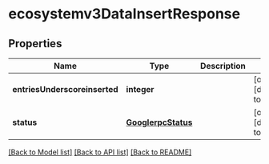 # ecosystemv3DataInsertResponse

## Properties
Name | Type | Description | Notes
------------ | ------------- | ------------- | -------------
**entriesUnderscoreinserted** | **integer** |  | [optional] [default to null]
**status** | [**GooglerpcStatus**](GooglerpcStatus.md) |  | [optional] [default to null]

[[Back to Model list]](../README.md#documentation-for-models) [[Back to API list]](../README.md#documentation-for-api-endpoints) [[Back to README]](../README.md)


